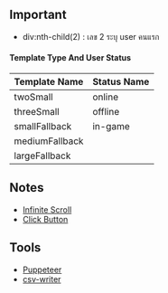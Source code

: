 ## Important
- div:nth-child(2) : เลข 2 ระบุ user คนแรก 

#### Template Type And User Status
| Template Name | Status Name |
|---------------| -------------|
|twoSmall| online|
|threeSmall| offline|
|smallFallback| in-game|
|mediumFallback| |
|largeFallback| |

## Notes
- [Infinite Scroll](https://www.youtube.com/watch?v=nDBdvqRWvCw&t=287s)
- [Click Button](https://stackoverflow.com/questions/46342930/puppeteer-button-press) 

## Tools
- [Puppeteer](https://pptr.dev/)
- [csv-writer](https://www.npmjs.com/package/csv-writer)
